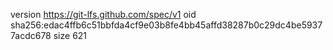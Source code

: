 version https://git-lfs.github.com/spec/v1
oid sha256:edac4ffb6c51bbfda4cf9e03b8fe4bb45affd38287b0c29dc4be59377acdc678
size 621
